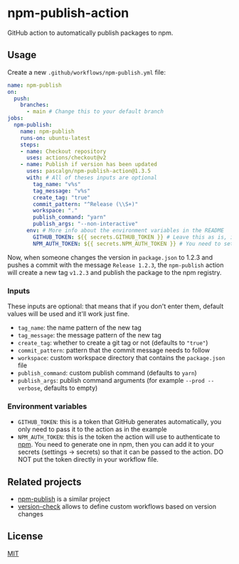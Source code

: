 # npm-publish-action

GitHub action to automatically publish packages to npm.

## Usage

Create a new `.github/workflows/npm-publish.yml` file:

```yaml
name: npm-publish
on:
  push:
    branches:
      - main # Change this to your default branch
jobs:
  npm-publish:
    name: npm-publish
    runs-on: ubuntu-latest
    steps:
    - name: Checkout repository
      uses: actions/checkout@v2
    - name: Publish if version has been updated
      uses: pascalgn/npm-publish-action@1.3.5
      with: # All of theses inputs are optional
        tag_name: "v%s"
        tag_message: "v%s"
        create_tag: "true"
        commit_pattern: "^Release (\\S+)"
        workspace: "."
        publish_command: "yarn"
        publish_args: "--non-interactive"
      env: # More info about the environment variables in the README
        GITHUB_TOKEN: ${{ secrets.GITHUB_TOKEN }} # Leave this as is, it's automatically generated
        NPM_AUTH_TOKEN: ${{ secrets.NPM_AUTH_TOKEN }} # You need to set this in your repo settings
```

Now, when someone changes the version in `package.json` to 1.2.3 and pushes a commit with the message `Release 1.2.3`, the `npm-publish` action will create a new tag `v1.2.3` and publish the package to the npm registry.

### Inputs

These inputs are optional: that means that if you don't enter them, default values will be used and it'll work just fine.

- `tag_name`: the name pattern of the new tag
- `tag_message`: the message pattern of the new tag
- `create_tag`: whether to create a git tag or not (defaults to `"true"`)
- `commit_pattern`: pattern that the commit message needs to follow
- `workspace`: custom workspace directory that contains the `package.json` file
- `publish_command`: custom publish command (defaults to `yarn`)
- `publish_args`: publish command arguments (for example `--prod --verbose`, defaults to empty)

### Environment variables

- `GITHUB_TOKEN`: this is a token that GitHub generates automatically, you only need to pass it to the action as in the example
- `NPM_AUTH_TOKEN`: this is the token the action will use to authenticate to [npm](https://npmjs.com). You need to generate one in npm, then you can add it to your secrets (settings -> secrets) so that it can be passed to the action. DO NOT put the token directly in your workflow file.

## Related projects

- [npm-publish](https://github.com/JS-DevTools/npm-publish) is a similar project
- [version-check](https://github.com/EndBug/version-check) allows to define custom workflows based on version changes

## License

[MIT](LICENSE)
